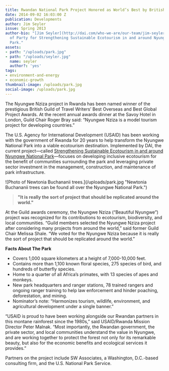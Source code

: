 ```yaml
---
title: Rwandan National Park Project Honored as World’s Best by British Travel Writers
date: 2014-09-02 16:03:00 Z
publication: Developments
author: Jim Seyler
issue: Spring 2013
author-bio: "[Jim Seyler](http://dai.com/who-we-are/our-team/jim-seyler) is Chief
  of Party for Strengthening Sustainable Ecotourism in and around Nyungwe National
  Park."
assets:
- path: "/uploads/park.jpg"
- path: "/uploads/seyler.jpg"
  name: seyler
  author?: 'yes'
tags:
- environment-and-energy
- economic-growth
thumbnail-image: /uploads/park.jpg
social-image: /uploads/park.jpg
---
```


<p>The Nyungwe Nziza project in Rwanda has been named winner of the prestigious British Guild of Travel Writers’ Best Overseas and Best Global Project Awards. At the recent annual awards dinner at the Savoy Hotel in London, Guild Chair Roger Bray said: “Nyungwe Nziza is a model tourism project for developing countries.”</p>


  <p>The U.S. Agency for International Development (USAID) has been working with the government of Rwanda for 20 years to help transform the Nyungwe National Park into a viable ecotourism destination. Implemented by DAI, the current project—called <a href="http://dai.com/our-work/projects/rwanda%E2%80%94strengthening-sustainable-ecotourism-and-around-nyungwe-national-park">Strengthening Sustainable Ecotourism in and around Nyungwe National Park</a>—focuses on developing inclusive ecotourism for the benefit of communities surrounding the park and leveraging private sector investment in the management, construction, and maintenance of park infrastructure.</p>
  ![Photo of Newtonia Buchananii trees.](/uploads/park.jpg "Newtonia Buchananii trees can be found all over the Nyungwe National Park.") 
  <blockquote><strong>"It is really the sort of project that should be replicated around the world."</strong></blockquote>
  <p>At the Guild awards ceremony, the Nyungwe Nziza (“Beautiful Nyungwe”) project was recognized for its contributions to ecotourism, biodiversity, and local communities. “Guild members selected the Nyungwe Nziza project after considering many projects from around the world,” said former Guild Chair Melissa Shale. “We voted for the Nyungwe Nziza because it is really the sort of project that should be replicated around the world.”</p>
  <aside><strong>Facts About The Park</strong>
    <ul>
      <li>Covers 1,000 square kilometers at a height of 7,000-10,000 feet.</li>
      <li>Contains more than 1,100 known floral species, 275 species of bird, and hundreds of butterfly species.</li>
      <li>Home to a quarter of all Africa’s primates, with 13 species of apes and monkeys.</li>
      <li>New park headquarters and ranger stations, 78 trained rangers and ongoing ranger training to help law enforcement and hinder poaching, deforestation, and mining.</li>
      <li>Nominator’s note: “Harmonizes tourism, wildlife, environment, and agricultural development under a single banner.”</li>
    </ul>
  </aside>
  <p>“USAID is proud to have been working alongside our Rwandan partners in this montane rainforest since the 1980s,” said USAID/Rwanda Mission Director Peter Malnak. “Most importantly, the Rwandan government, the private sector, and local communities understand the value in Nyungwe, and are working together to protect the forest not only for its remarkable beauty, but also for the economic benefits and ecological services it provides.”</p>
  <p>Partners on the project include SW Associates, a Washington, D.C.-based consulting firm, and the U.S. National Park Service.</p>
